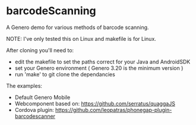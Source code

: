 # barcodeScanning
A Genero demo for various methods of barcode scanning.

NOTE: I've only tested this on Linux and makefile is for Linux.

After cloning you'll need to:
* edit the makefile to set the paths correct for your Java and AndroidSDK
* set your Genero environment ( Genero 3.20 is the minimum version )
* run 'make' to git clone the dependancies

The examples:
* Default Genero Mobile
* Webcomponent based on: https://github.com/serratus/quaggaJS
* Cordova plugin: https://github.com/leopatras/phonegap-plugin-barcodescanner


